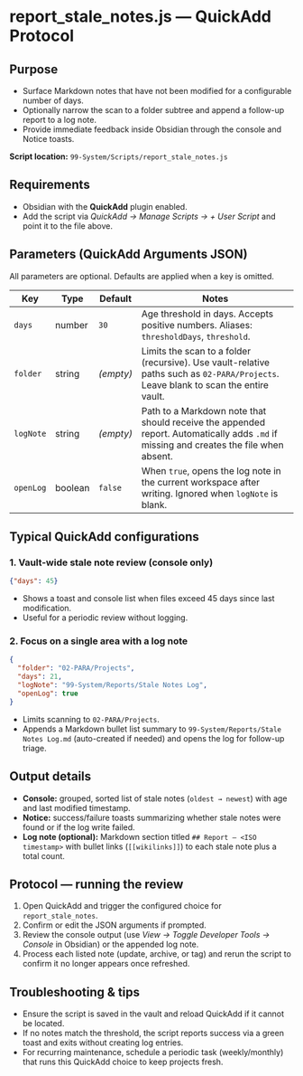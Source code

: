 # report_stale_notes.js — QuickAdd Protocol

## Purpose
- Surface Markdown notes that have not been modified for a configurable number of days.
- Optionally narrow the scan to a folder subtree and append a follow-up report to a log note.
- Provide immediate feedback inside Obsidian through the console and Notice toasts.

**Script location:** `99-System/Scripts/report_stale_notes.js`

## Requirements
- Obsidian with the **QuickAdd** plugin enabled.
- Add the script via *QuickAdd → Manage Scripts → + User Script* and point it to the file above.

## Parameters (QuickAdd Arguments JSON)
All parameters are optional. Defaults are applied when a key is omitted.

| Key | Type | Default | Notes |
| --- | --- | --- | --- |
| `days` | number | `30` | Age threshold in days. Accepts positive numbers. Aliases: `thresholdDays`, `threshold`. |
| `folder` | string | *(empty)* | Limits the scan to a folder (recursive). Use vault-relative paths such as `02-PARA/Projects`. Leave blank to scan the entire vault. |
| `logNote` | string | *(empty)* | Path to a Markdown note that should receive the appended report. Automatically adds `.md` if missing and creates the file when absent. |
| `openLog` | boolean | `false` | When `true`, opens the log note in the current workspace after writing. Ignored when `logNote` is blank. |

## Typical QuickAdd configurations
### 1. Vault-wide stale note review (console only)
```json
{"days": 45}
```
- Shows a toast and console list when files exceed 45 days since last modification.
- Useful for a periodic review without logging.

### 2. Focus on a single area with a log note
```json
{
  "folder": "02-PARA/Projects",
  "days": 21,
  "logNote": "99-System/Reports/Stale Notes Log",
  "openLog": true
}
```
- Limits scanning to `02-PARA/Projects`.
- Appends a Markdown bullet list summary to `99-System/Reports/Stale Notes Log.md` (auto-created if needed) and opens the log for follow-up triage.

## Output details
- **Console:** grouped, sorted list of stale notes (`oldest → newest`) with age and last modified timestamp.
- **Notice:** success/failure toasts summarizing whether stale notes were found or if the log write failed.
- **Log note (optional):** Markdown section titled `## Report — <ISO timestamp>` with bullet links (`[[wikilinks]]`) to each stale note plus a total count.

## Protocol — running the review
1. Open QuickAdd and trigger the configured choice for `report_stale_notes`.
2. Confirm or edit the JSON arguments if prompted.
3. Review the console output (use *View → Toggle Developer Tools → Console* in Obsidian) or the appended log note.
4. Process each listed note (update, archive, or tag) and rerun the script to confirm it no longer appears once refreshed.

## Troubleshooting & tips
- Ensure the script is saved in the vault and reload QuickAdd if it cannot be located.
- If no notes match the threshold, the script reports success via a green toast and exits without creating log entries.
- For recurring maintenance, schedule a periodic task (weekly/monthly) that runs this QuickAdd choice to keep projects fresh.
